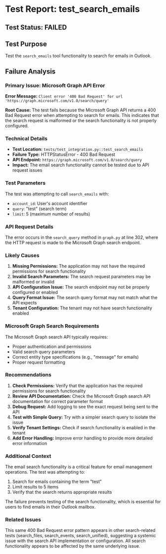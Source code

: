 # Test Report: test_search_emails

## Test Status: FAILED

## Test Purpose
Test the `search_emails` tool functionality to search for emails in Outlook.

## Failure Analysis

### Primary Issue: Microsoft Graph API Error
**Error Message:** `Client error '400 Bad Request' for url 'https://graph.microsoft.com/v1.0/search/query'`

**Root Cause:** The test fails because the Microsoft Graph API returns a 400 Bad Request error when attempting to search for emails. This indicates that the search request is malformed or the search functionality is not properly configured.

### Technical Details
- **Test Location:** `tests/test_integration.py::test_search_emails`
- **Failure Type:** HTTPStatusError - 400 Bad Request
- **API Endpoint:** `https://graph.microsoft.com/v1.0/search/query`
- **Impact:** The email search functionality cannot be tested due to API request issues

### Test Parameters
The test was attempting to call `search_emails` with:
- `account_id`: User's account identifier
- `query`: "test" (search term)
- `limit`: 5 (maximum number of results)

### API Request Details
The error occurs in the `search_query` method in `graph.py` at line 302, where the HTTP request is made to the Microsoft Graph search endpoint.

### Likely Causes
1. **Missing Permissions:** The application may not have the required permissions for search functionality
2. **Invalid Search Parameters:** The search request parameters may be malformed or invalid
3. **API Configuration Issue:** The search endpoint may not be properly configured or enabled
4. **Query Format Issue:** The search query format may not match what the API expects
5. **Tenant Configuration:** The tenant may not have search functionality enabled

### Microsoft Graph Search Requirements
The Microsoft Graph search API typically requires:
- Proper authentication and permissions
- Valid search query parameters
- Correct entity type specifications (e.g., "message" for emails)
- Proper request formatting

### Recommendations
1. **Check Permissions:** Verify that the application has the required permissions for search functionality
2. **Review API Documentation:** Check the Microsoft Graph search API documentation for correct parameter format
3. **Debug Request:** Add logging to see the exact request being sent to the API
4. **Test with Simple Query:** Try with a simpler search query to isolate the issue
5. **Verify Tenant Settings:** Check if search functionality is enabled in the tenant
6. **Add Error Handling:** Improve error handling to provide more detailed error information

### Additional Context
The email search functionality is a critical feature for email management operations. The test was attempting to:
1. Search for emails containing the term "test"
2. Limit results to 5 items
3. Verify that the search returns appropriate results

The failure prevents testing of the search functionality, which is essential for users to find emails in their Outlook mailbox.

### Related Issues
This same 400 Bad Request error pattern appears in other search-related tests (search_files, search_events, search_unified), suggesting a systemic issue with the search API implementation or configuration. All search functionality appears to be affected by the same underlying issue.
